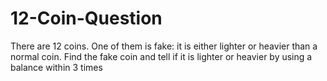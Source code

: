 # 12-Coin-Question
There are 12 coins. One of them is fake: it is either lighter or heavier than a normal coin. Find the fake coin and tell if it is lighter or heavier by using a balance within 3 times 

